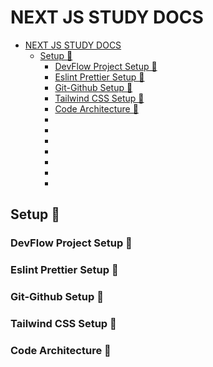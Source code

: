# NEXT JS STUDY DOCS

- [NEXT JS STUDY DOCS](#next-js-study-docs)
  - [Setup 🔲](#setup-)
    - [DevFlow Project Setup 🔲](#devflow-project-setup-)
    - [Eslint Prettier Setup 🔲](#eslint-prettier-setup-)
    - [Git-Github Setup 🔲](#git-github-setup-)
    - [Tailwind CSS Setup 🔲](#tailwind-css-setup-)
    - [Code Architecture 🔲](#code-architecture-)
    - [](#)
    - [](#-1)
    - [](#-2)
    - [](#-3)
    - [](#-4)
    - [](#-5)
    - [](#-6)


## Setup 🔲

### DevFlow Project Setup 🔲
### Eslint Prettier Setup 🔲
### Git-Github Setup 🔲
### Tailwind CSS Setup 🔲
### Code Architecture 🔲





### 
### 
### 
### 
### 
### 
### 